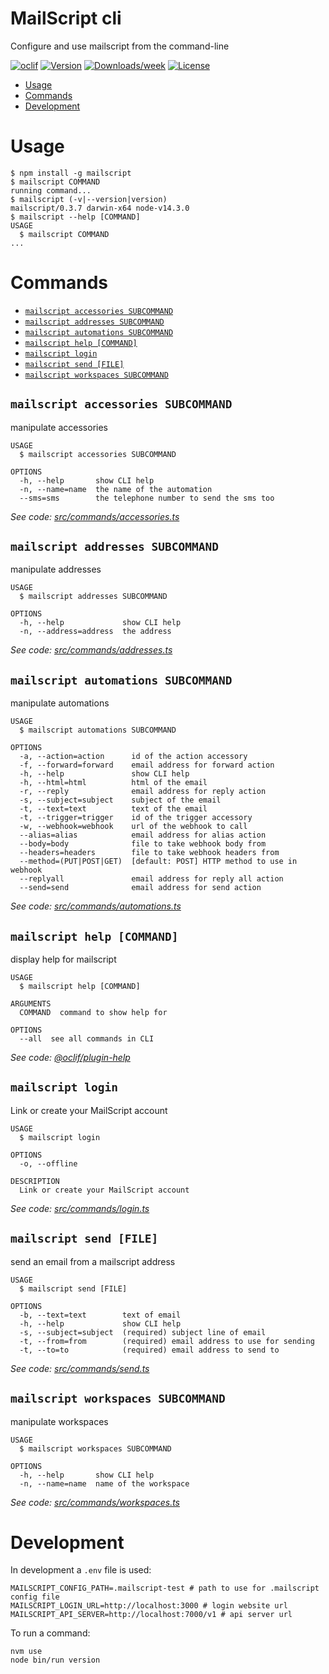 MailScript cli
==============

Configure and use mailscript from the command-line

[![oclif](https://img.shields.io/badge/cli-oclif-brightgreen.svg)](https://oclif.io)
[![Version](https://img.shields.io/npm/v/mailscriptcli.svg)](https://npmjs.org/package/mailscriptcli)
[![Downloads/week](https://img.shields.io/npm/dw/mailscriptcli.svg)](https://npmjs.org/package/mailscriptcli)
[![License](https://img.shields.io/npm/l/mailscriptcli.svg)](https://github.com/getmailscript/mailscriptcli/blob/master/package.json)

<!-- toc -->
* [Usage](#usage)
* [Commands](#commands)
* [Development](#development)
<!-- tocstop -->
# Usage
<!-- usage -->
```sh-session
$ npm install -g mailscript
$ mailscript COMMAND
running command...
$ mailscript (-v|--version|version)
mailscript/0.3.7 darwin-x64 node-v14.3.0
$ mailscript --help [COMMAND]
USAGE
  $ mailscript COMMAND
...
```
<!-- usagestop -->
# Commands
<!-- commands -->
* [`mailscript accessories SUBCOMMAND`](#mailscript-accessories-subcommand)
* [`mailscript addresses SUBCOMMAND`](#mailscript-addresses-subcommand)
* [`mailscript automations SUBCOMMAND`](#mailscript-automations-subcommand)
* [`mailscript help [COMMAND]`](#mailscript-help-command)
* [`mailscript login`](#mailscript-login)
* [`mailscript send [FILE]`](#mailscript-send-file)
* [`mailscript workspaces SUBCOMMAND`](#mailscript-workspaces-subcommand)

## `mailscript accessories SUBCOMMAND`

manipulate accessories

```
USAGE
  $ mailscript accessories SUBCOMMAND

OPTIONS
  -h, --help       show CLI help
  -n, --name=name  the name of the automation
  --sms=sms        the telephone number to send the sms too
```

_See code: [src/commands/accessories.ts](https://github.com/getmailscript/cli/blob/v0.3.7/src/commands/accessories.ts)_

## `mailscript addresses SUBCOMMAND`

manipulate addresses

```
USAGE
  $ mailscript addresses SUBCOMMAND

OPTIONS
  -h, --help             show CLI help
  -n, --address=address  the address
```

_See code: [src/commands/addresses.ts](https://github.com/getmailscript/cli/blob/v0.3.7/src/commands/addresses.ts)_

## `mailscript automations SUBCOMMAND`

manipulate automations

```
USAGE
  $ mailscript automations SUBCOMMAND

OPTIONS
  -a, --action=action      id of the action accessory
  -f, --forward=forward    email address for forward action
  -h, --help               show CLI help
  -h, --html=html          html of the email
  -r, --reply              email address for reply action
  -s, --subject=subject    subject of the email
  -t, --text=text          text of the email
  -t, --trigger=trigger    id of the trigger accessory
  -w, --webhook=webhook    url of the webhook to call
  --alias=alias            email address for alias action
  --body=body              file to take webhook body from
  --headers=headers        file to take webhook headers from
  --method=(PUT|POST|GET)  [default: POST] HTTP method to use in webhook
  --replyall               email address for reply all action
  --send=send              email address for send action
```

_See code: [src/commands/automations.ts](https://github.com/getmailscript/cli/blob/v0.3.7/src/commands/automations.ts)_

## `mailscript help [COMMAND]`

display help for mailscript

```
USAGE
  $ mailscript help [COMMAND]

ARGUMENTS
  COMMAND  command to show help for

OPTIONS
  --all  see all commands in CLI
```

_See code: [@oclif/plugin-help](https://github.com/oclif/plugin-help/blob/v3.2.0/src/commands/help.ts)_

## `mailscript login`

Link or create your MailScript account

```
USAGE
  $ mailscript login

OPTIONS
  -o, --offline

DESCRIPTION
  Link or create your MailScript account
```

_See code: [src/commands/login.ts](https://github.com/getmailscript/cli/blob/v0.3.7/src/commands/login.ts)_

## `mailscript send [FILE]`

send an email from a mailscript address

```
USAGE
  $ mailscript send [FILE]

OPTIONS
  -b, --text=text        text of email
  -h, --help             show CLI help
  -s, --subject=subject  (required) subject line of email
  -t, --from=from        (required) email address to use for sending
  -t, --to=to            (required) email address to send to
```

_See code: [src/commands/send.ts](https://github.com/getmailscript/cli/blob/v0.3.7/src/commands/send.ts)_

## `mailscript workspaces SUBCOMMAND`

manipulate workspaces

```
USAGE
  $ mailscript workspaces SUBCOMMAND

OPTIONS
  -h, --help       show CLI help
  -n, --name=name  name of the workspace
```

_See code: [src/commands/workspaces.ts](https://github.com/getmailscript/cli/blob/v0.3.7/src/commands/workspaces.ts)_
<!-- commandsstop -->

# Development

In development a `.env` file is used:

```shell
MAILSCRIPT_CONFIG_PATH=.mailscript-test # path to use for .mailscript config file
MAILSCRIPT_LOGIN_URL=http://localhost:3000 # login website url
MAILSCRIPT_API_SERVER=http://localhost:7000/v1 # api server url
```

To run a command:

```shell
nvm use
node bin/run version
```
